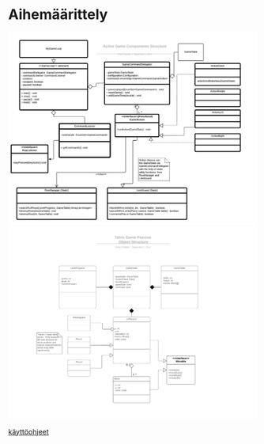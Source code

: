 # Aihemäärittely


![Active Game Components](Active%20Game%20Components.jpeg)
![DestroyRowsSekvenssikaavio](Passive%20Game%20Object%20Structure.jpeg)
  

[käyttöohjeet](kayttoohjeet.md)
